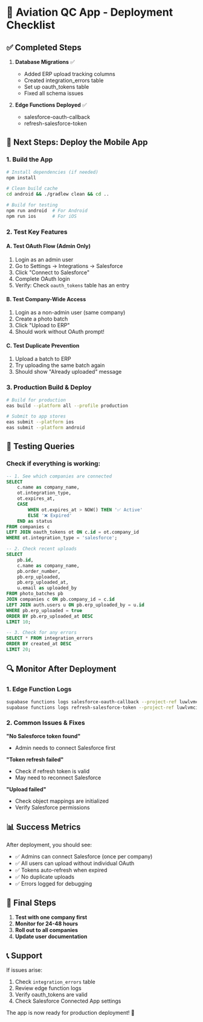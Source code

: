 # 🚀 Aviation QC App - Deployment Checklist

## ✅ Completed Steps

1. **Database Migrations** ✅
   - Added ERP upload tracking columns
   - Created integration_errors table
   - Set up oauth_tokens table
   - Fixed all schema issues

2. **Edge Functions Deployed** ✅
   - salesforce-oauth-callback
   - refresh-salesforce-token

## 📱 Next Steps: Deploy the Mobile App

### 1. Build the App
```bash
# Install dependencies (if needed)
npm install

# Clean build cache
cd android && ./gradlew clean && cd ..

# Build for testing
npm run android  # For Android
npm run ios      # For iOS
```

### 2. Test Key Features

#### A. Test OAuth Flow (Admin Only)
1. Login as an admin user
2. Go to Settings → Integrations → Salesforce
3. Click "Connect to Salesforce"
4. Complete OAuth login
5. Verify: Check `oauth_tokens` table has an entry

#### B. Test Company-Wide Access
1. Login as a non-admin user (same company)
2. Create a photo batch
3. Click "Upload to ERP"
4. Should work without OAuth prompt!

#### C. Test Duplicate Prevention
1. Upload a batch to ERP
2. Try uploading the same batch again
3. Should show "Already uploaded" message

### 3. Production Build & Deploy
```bash
# Build for production
eas build --platform all --profile production

# Submit to app stores
eas submit --platform ios
eas submit --platform android
```

## 🧪 Testing Queries

### Check if everything is working:
```sql
-- 1. See which companies are connected
SELECT 
    c.name as company_name,
    ot.integration_type,
    ot.expires_at,
    CASE 
        WHEN ot.expires_at > NOW() THEN '✅ Active'
        ELSE '❌ Expired'
    END as status
FROM companies c
LEFT JOIN oauth_tokens ot ON c.id = ot.company_id
WHERE ot.integration_type = 'salesforce';

-- 2. Check recent uploads
SELECT 
    pb.id,
    c.name as company_name,
    pb.order_number,
    pb.erp_uploaded,
    pb.erp_uploaded_at,
    u.email as uploaded_by
FROM photo_batches pb
JOIN companies c ON pb.company_id = c.id
LEFT JOIN auth.users u ON pb.erp_uploaded_by = u.id
WHERE pb.erp_uploaded = true
ORDER BY pb.erp_uploaded_at DESC
LIMIT 10;

-- 3. Check for any errors
SELECT * FROM integration_errors 
ORDER BY created_at DESC 
LIMIT 20;
```

## 🔍 Monitor After Deployment

### 1. Edge Function Logs
```bash
supabase functions logs salesforce-oauth-callback --project-ref luwlvmcixwdtuaffamgk
supabase functions logs refresh-salesforce-token --project-ref luwlvmcixwdtuaffamgk
```

### 2. Common Issues & Fixes

**"No Salesforce token found"**
- Admin needs to connect Salesforce first

**"Token refresh failed"**
- Check if refresh token is valid
- May need to reconnect Salesforce

**"Upload failed"**
- Check object mappings are initialized
- Verify Salesforce permissions

## 📊 Success Metrics

After deployment, you should see:
- ✅ Admins can connect Salesforce (once per company)
- ✅ All users can upload without individual OAuth
- ✅ Tokens auto-refresh when expired
- ✅ No duplicate uploads
- ✅ Errors logged for debugging

## 🎯 Final Steps

1. **Test with one company first**
2. **Monitor for 24-48 hours**
3. **Roll out to all companies**
4. **Update user documentation**

## 📞 Support

If issues arise:
1. Check `integration_errors` table
2. Review edge function logs
3. Verify oauth_tokens are valid
4. Check Salesforce Connected App settings

The app is now ready for production deployment! 🎉